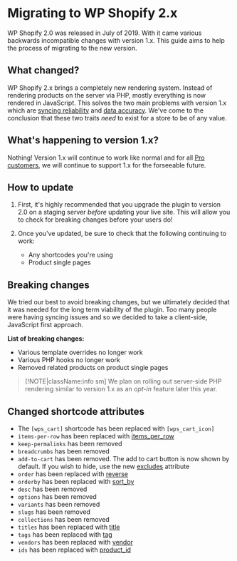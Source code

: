 # Migrating to WP Shopify 2.x

WP Shopify 2.0 was released in July of 2019. With it came various backwards incompatible changes with version 1.x. This guide aims to help the process of migrating to the new version.

## What changed?

WP Shopify 2.x brings a completely new rendering system. Instead of rendering products on the server via PHP, mostly everything is now rendered in JavaScript. This solves the two main problems with version 1.x which are [syncing reliability](https://wpshop.io) and [data accuracy](https://wpshop.io). We've come to the conclusion that these two traits _need_ to exist for a store to be of any value.

## What's happening to version 1.x?

Nothing! Version 1.x will continue to work like normal and for all [Pro customers](https://wpshop.io/purchase), we will continue to support 1.x for the forseeable future.

## How to update

1. First, it's highly recommended that you upgrade the plugin to version 2.0 on a staging server _before_ updating your live site. This will allow you to check for breaking changes before your users do!

2. Once you've updated, be sure to check that the following continuing to work:
   -  Any shortcodes you're using
   -  Product single pages

## Breaking changes

We tried our best to avoid breaking changes, but we ultimately decided that it was needed for the long term viability of the plugin. Too many people were having syncing issues and so we decided to take a client-side, JavaScript first approach.

**List of breaking changes:**

-  Various template overrides no longer work
-  Various PHP hooks no longer work
-  Removed related products on product single pages

> [!NOTE|className:info sm]
> We plan on rolling out server-side PHP rendering similar to version 1.x as an _opt-in_ feature later this year.

## Changed shortcode attributes

-  The `[wps_cart]` shortcode has been replaced with `[wps_cart_icon]`
-  `items-per-row` has been replaced with [items_per_row](shortcodes/wps_products?id=items_per_row)
-  `keep-permalinks` has been removed
-  `breadcrumbs` has been removed
-  `add-to-cart` has been removed. The add to cart button is now shown by default. If you wish to hide, use the new [excludes](shortcodes/wps_products?id=excludes) attribute
-  `order` has been replaced with [reverse](shortcodes/wps_products?id=reverse)
-  `orderby` has been replaced with [sort_by](shortcodes/wps_products?id=sort_by)
-  `desc` has been removed
-  `options` has been removed
-  `variants` has been removed
-  `slugs` has been removed
-  `collections` has been removed
-  `titles` has been replaced with [title](shortcodes/wps_products?id=title)
-  `tags` has been replaced with [tag](shortcodes/wps_products?id=tag)
-  `vendors` has been replaced with [vendor](shortcodes/wps_products?id=vendor)
-  `ids` has been replaced with [product_id](shortcodes/wps_products?id=product_id)
